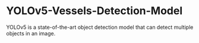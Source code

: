 # YOLOv5-Vessels-Detection-Model
YOLOv5 is a state-of-the-art object detection model that can detect multiple objects in an image. 
